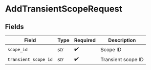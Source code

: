 # AddTransientScopeRequest


## Fields

| Field                | Type                 | Required             | Description          |
| -------------------- | -------------------- | -------------------- | -------------------- |
| `scope_id`           | *str*                | :heavy_check_mark:   | Scope ID             |
| `transient_scope_id` | *str*                | :heavy_check_mark:   | Transient scope ID   |